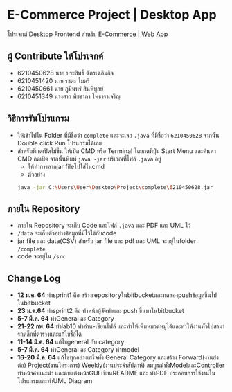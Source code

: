 # E-Commerce Project | Desktop App
โปรเจกต์ Desktop Frontend สำหรับ [E-Commerce | Web App](https://github.com/Yukinene/cs_project)

## ผู้ Contribute ให้โปรเจกต์
- 6210450628 นาย ประสิทธิ์ ฉัตรเฉลิมกิจ
- 6210451420 นาย รชตะ ไมตรี 
- 6210450661 นาย ภูมินทร์ สินพิบูลย์
- 6210451349 นางสาว พิชชาภา โพธาราเจริญ

## วิธีการรันโปรแกรม
- ให้เข้าไปใน Folder ที่มีชื่อว่า `complete` และจะเจอ `.java` ที่มีชื่อว่า `6210450628` จากนั้น Double click Run โปรแกรมได้เลย
- สำหรับที่กดเปิดไม่ขึ้น ให้เปิด CMD หรือ Terminal โดยกดที่ปุ่ม Start Menu และค้นหา CMD กดเปิด จากนั้นพิมพ์ `java -jar` บริเวณที่ไฟล์ `.java` อยู่
	- ให้ทำการลากjar fileไปใส่ในcmd
	- ตัวอย่าง
	```sh
	java -jar C:\Users\User\Desktop\Project\complete\6210450628.jar
	```

## ภายใน Repository
- ภายใน Repository จะเก็บ Code และไฟล์ `.java` และ PDF และ UML ไว้
- `/data` จะเก็บตัวอย่างข้อมูลที่มีไว้ใช้กับcode
- jar file และ data(CSV) สำหรับ jar file และ pdf และ UML จะอยู่ในfolder `/complete`
- code จะอยู่ใน `/src`

## Change Log
- **12 ม.ค. 64** ทำsprint1 คือ สร้างrepositoryในbitbucketและทดลองpushข้อมูลขึ้นไปในbitbucket
- **23 ม.ค.64** ทำsprint2 คือ ทำหน้าผู้จัดทำและ push ขึ้นมาในbitbucket
- **5-7 มี.ค. 64** ทำGeneral ละ Category
- **21-22 กพ. 64** ทำlab10 ทำอ่าน-เขียนไฟล์ และทำให้เพิ่มหมวดหมู่ได้และทำให้งานทั่วไปสามารถคลิ๊กที่ตารางและแก้ไขชื่อได้
- **11-14 มี.ค. 64**  แก้ไขgeneral กับ category
- **5-7 มี.ค. 64** ทำGeneral ละ Category ทำmodel
- **16-20 มี.ค. 64** แก้ไขทุกอย่างเสร็จทั้ง General Category และสร้าง Forward(งานส่งต่อ) Project(งานโครงการ)  Weekly(งานประจำสัปดาห์) สมบูรณ์ทั้งModelและController ทำหน้าคำแนะนำ และตบแต่งหน้าGUI เขียนREADME และ ทำPDF ประกอบการใช้งานในโปรแกรมและทำUML Diagram

